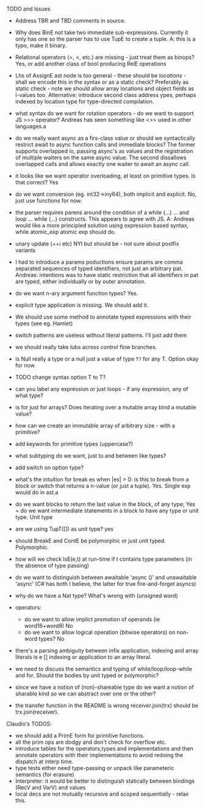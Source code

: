 TODO and Issues

- Address TBR and TBD comments in source.
- Why does BinE not take two immediate sub-expressions.  Currently it only has one so the parser has to use TupE to create a tuple. A: this is a typo, make it binary.
- Relational operators (=, <, etc.) are missing - just treat them as binops? Yes, or add another class of bool producing RelE operations
- Lhs of AssignE ast node is too general - these should be *locations* - shall we encode this
  in the syntax or as a static check? Preferably as static check - note we should allow array locations and object fields as l-values too. Alternative: introduce second class address ypes, perhaps indexed by location type for type-directed compilation.
- what syntax do we want for rotation operators - do we want to support JS >>> operator?
  Andreas has seen something like <>> used in other languages.a
- do we really want async as a firs-class value or should we
  syntactically restrict await to async function calls and immediate blocks?
  The former supports overlapped io, passing async's as values and the registration of multiple waiters on the same async value.
  The second dissallows overlapped calls and allows exactly one waiter to await an async call.
- it looks like we want operator overloading, at least on primitive types. Is that correct? Yes
- do we want conversion (eg. int32->iny64), both implicit and explicit. No, just use
  functions for now.
- the parser requires parens around the condition of a while (...) ...  and loop ... while (...) constructs. This appears to agree with JS. A: Andreas would like a more principled solution using expression based syntax, while atomic_exp atomic exp should do.
- unary update (++i etc) NYI but should be - not sure about postfix variants
- I had to introduce a params poductions ensure params are comma separated sequences of typed identifiers, not just an arbitrary pat. Andreas: intentions was to have static restriction that all identifiers in pat are typed, either individually or by outer annotation.
- do we want n-ary argument function types? Yes.
- explicit type application is missing. We should add it.
- We should use some method to annotate typed expressions with their types (see eg. Hamlet)
- switch patterns are useless without literal patterns. I'll just add them

- we should really take lubs across control flow branches.
- is Null really a type or a null just a value of type `T?` for any T. Option okay for now.
- TODO change syntax option T to T?
- can you label any expression or just loops - if any expression, any of what type?
- is for just for arrays? Does iterating over a mutable array bind a mutable value?
- how can we create an immutable array of arbitrary size - with a primitive?
- add keywords for primitive types (uppercase?)
- what subtyping do we want, just to and between like types?
- add switch on option type?
- what's the intuition for break es when |es| > 0: is this to break from a block or switch that returns a n-value (or just a tuple). Yes. Single exp would do in ast.a
- do we want blocks to return the last value in the block, of any type; Yes
= do we want intermediate statements in a block to have any type or unit type. Unit type
- are we using TupT([]) as unit type? yes
- should BreakE and ContE be polymorphic or just unit typed. Polymorphic.

- how will we check IsE(e,t) at run-time if t contains type parameters (in the absence of type passing)
- do we want to distinguish between awaitable 'async ()' and unawaitable 'async' (C# has both I believe, the latter for true fire-and-forget asyncs)
- why do we have a Nat type? What's wrong with (unsigned word)

- operators:
   - do we want to allow implict promotion of operands (ie word16+word8) No
   - do we want to allow logical operation (bitwise operators) on non-word types? No

- there's a parsing ambiguity between infix application, indexing and array literals is e [] indexing or application to an array literal.

- we need to discuss the semantics and typing of while/loop/loop-while and for. Should the bodies by unit typed or polymorphic?

- since we have a notion of (non)-shareable type do we want a notion of sharable kind so we can abstract over one or the other?
- the transfer function in the README is wrong receiver.join(trx) should be trx.join(receiver).

Claudio's TODOS:
- we should add a PrimE form for primitive functions.
- all the prim ops are dodgy and don't check for overflow etc.
- introduce tables for the operators,types and implementations and then annotate operators with their implementations to avoid redoing the dispatch at interp time.
- type tests either need type-passing or unpack like parameteric semantics (for erasure)
- Interpreter: it would be better to distinguish statically between bindings (RecV and VarV) and values
- local decs are not mutually recursive and scoped sequentially - relax this.
